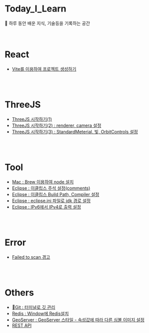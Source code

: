 # Today_I_Learn
📒 하루 동안 배운 지식, 기술등을 기록하는 공간
<br><br><br>

# React

- [Vite를 이용하여 프로젝트 생성하기](https://d0u0b.tistory.com/5)

<br><br>
# ThreeJS

- [ThreeJS 시작하기(1)](https://d0u0b.tistory.com/6)
- [ThreeJS 시작하기(2) : renderer, camera 설정](https://d0u0b.tistory.com/7)
- [ThreeJS 시작하기(3) : StandardMeterial, 빛, OrbitControls 설정](https://d0u0b.tistory.com/8)

<br><br>
# Tool
- [Mac : Brew 이용하여 node 설치](https://d0u0b.tistory.com/17)
- [Eclipse : 이클립스 주석 설정(comments)](https://d0u0b.tistory.com/10)
- [Eclipse : 이클립스 Build Path, Compiler 설정](https://d0u0b.tistory.com/13)
- [Eclipse : eclipse.ini 파일로 jdk 경로 설정](https://d0u0b.tistory.com/15)
- [Eclipse : IPv6에서 IPv4로 출력 설정](https://d0u0b.tistory.com/16)

<br><br>
# Error
- [Failed to scan 경고](https://d0u0b.tistory.com/12)

<br><br>
# Others
- [Git : 터미널로 깃 관리](https://d0u0b.tistory.com/18)
- [Redis : Window에 Redis설치](https://d0u0b.tistory.com/14)
- [GeoServer : GeoServer 스타일 - 속성값에 따라 다른 심볼 이미지 설정](https://d0u0b.tistory.com/11)
- [REST API](https://d0u0b.tistory.com/9)

